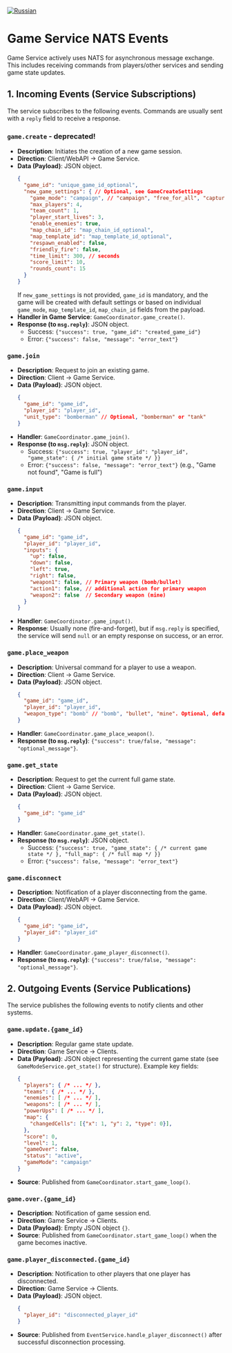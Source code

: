 [![Russian](https://img.shields.io/badge/lang-Russian-blue)](../ru/nats_events.md)

# Game Service NATS Events

Game Service actively uses NATS for asynchronous message exchange. This includes receiving commands from players/other services and sending game state updates.

## 1. Incoming Events (Service Subscriptions)

The service subscribes to the following events. Commands are usually sent with a `reply` field to receive a response.

### `game.create` - deprecated!

-   **Description**: Initiates the creation of a new game session.
-   **Direction**: Client/WebAPI -> Game Service.
-   **Data (Payload)**: JSON object.
    ```json
    {
      "game_id": "unique_game_id_optional",
      "new_game_settings": { // Optional, see GameCreateSettings
        "game_mode": "campaign", // "campaign", "free_for_all", "capture_the_flag"
        "max_players": 4,
        "team_count": 1,
        "player_start_lives": 3,
        "enable_enemies": true,
        "map_chain_id": "map_chain_id_optional",
        "map_template_id": "map_template_id_optional",
        "respawn_enabled": false,
        "friendly_fire": false,
        "time_limit": 300, // seconds
        "score_limit": 10,
        "rounds_count": 15
      }
    }
    ```
    If `new_game_settings` is not provided, `game_id` is mandatory, and the game will be created with default settings or based on individual `game_mode`, `map_template_id`, `map_chain_id` fields from the payload.
-   **Handler in Game Service**: `GameCoordinator.game_create()`.
-   **Response (to `msg.reply`)**: JSON object.
    -   Success: `{"success": true, "game_id": "created_game_id"}`
    -   Error: `{"success": false, "message": "error_text"}`

### `game.join`

-   **Description**: Request to join an existing game.
-   **Direction**: Client -> Game Service.
-   **Data (Payload)**: JSON object.
    ```json
    {
      "game_id": "game_id",
      "player_id": "player_id",
      "unit_type": "bomberman" // Optional, "bomberman" or "tank"
    }
    ```
-   **Handler**: `GameCoordinator.game_join()`.
-   **Response (to `msg.reply`)**: JSON object.
    -   Success: `{"success": true, "player_id": "player_id", "game_state": { /* initial game state */ }}`
    -   Error: `{"success": false, "message": "error_text"}` (e.g., "Game not found", "Game is full")

### `game.input`

-   **Description**: Transmitting input commands from the player.
-   **Direction**: Client -> Game Service.
-   **Data (Payload)**: JSON object.
    ```json
    {
      "game_id": "game_id",
      "player_id": "player_id",
      "inputs": {
        "up": false,
        "down": false,
        "left": true,
        "right": false,
        "weapon1": false, // Primary weapon (bomb/bullet)
        "action1": false, // additional action for primary weapon
        "weapon2": false  // Secondary weapon (mine)
      }
    }
    ```
-   **Handler**: `GameCoordinator.game_input()`.
-   **Response**: Usually none (fire-and-forget), but if `msg.reply` is specified, the service will send `null` or an empty response on success, or an error.


### `game.place_weapon`

-   **Description**: Universal command for a player to use a weapon.
-   **Direction**: Client -> Game Service.
-   **Data (Payload)**: JSON object.
    ```json
    {
      "game_id": "game_id",
      "player_id": "player_id",
      "weapon_type": "bomb" // "bomb", "bullet", "mine". Optional, defaults to player's primary weapon.
    }
    ```
-   **Handler**: `GameCoordinator.game_place_weapon()`.
-   **Response (to `msg.reply`)**: `{"success": true/false, "message": "optional_message"}`.

### `game.get_state`

-   **Description**: Request to get the current full game state.
-   **Direction**: Client -> Game Service.
-   **Data (Payload)**: JSON object.
    ```json
    {
      "game_id": "game_id"
    }
    ```
-   **Handler**: `GameCoordinator.game_get_state()`.
-   **Response (to `msg.reply`)**: JSON object.
    -   Success: `{"success": true, "game_state": { /* current game state */ }, "full_map": { /* full map */ }}`
    -   Error: `{"success": false, "message": "error_text"}`

### `game.disconnect`

-   **Description**: Notification of a player disconnecting from the game.
-   **Direction**: Client/WebAPI -> Game Service.
-   **Data (Payload)**: JSON object.
    ```json
    {
      "game_id": "game_id",
      "player_id": "player_id"
    }
    ```
-   **Handler**: `GameCoordinator.game_player_disconnect()`.
-   **Response (to `msg.reply`)**: `{"success": true/false, "message": "optional_message"}`.

## 2. Outgoing Events (Service Publications)

The service publishes the following events to notify clients and other systems.

### `game.update.{game_id}`

-   **Description**: Regular game state update.
-   **Direction**: Game Service -> Clients.
-   **Data (Payload)**: JSON object representing the current game state (see `GameModeService.get_state()` for structure).
    Example key fields:
    ```json
    {
      "players": { /* ... */ },
      "teams": { /* ... */ },
      "enemies": [ /* ... */ ],
      "weapons": [ /* ... */ ],
      "powerUps": [ /* ... */ ],
      "map": {
        "changedCells": [{"x": 1, "y": 2, "type": 0}],
      },
      "score": 0,
      "level": 1,
      "gameOver": false,
      "status": "active",
      "gameMode": "campaign"
    }
    ```
-   **Source**: Published from `GameCoordinator.start_game_loop()`.

### `game.over.{game_id}`

-   **Description**: Notification of game session end.
-   **Direction**: Game Service -> Clients.
-   **Data (Payload)**: Empty JSON object `{}`.
-   **Source**: Published from `GameCoordinator.start_game_loop()` when the game becomes inactive.

### `game.player_disconnected.{game_id}`

-   **Description**: Notification to other players that one player has disconnected.
-   **Direction**: Game Service -> Clients.
-   **Data (Payload)**: JSON object.
    ```json
    {
      "player_id": "disconnected_player_id"
    }
    ```
-   **Source**: Published from `EventService.handle_player_disconnect()` after successful disconnection processing.
